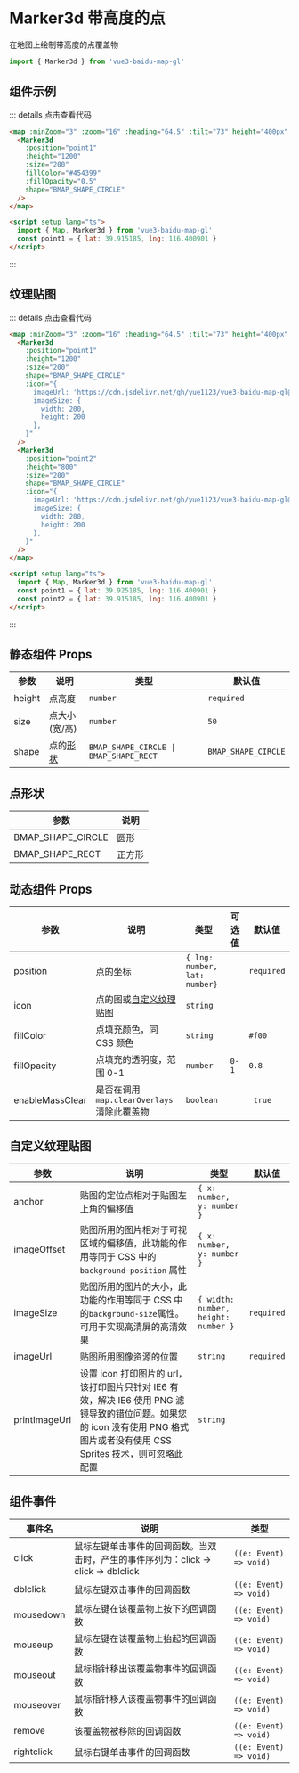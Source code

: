 # Marker3d 带高度的点

在地图上绘制带高度的点覆盖物

```ts
import { Marker3d } from 'vue3-baidu-map-gl'
```

<script setup lang="ts">
  const point1 = { lat: 39.925185, lng: 116.400901 }
  const point2 = { lat: 39.915185, lng: 116.400901 }
</script>

## 组件示例

<div>
<Map
  :minZoom="3"
  :zoom='16'
  :heading="64.5"
  :tilt="73"
  height="400px"
  enableScrollWheelZoom
>
  <Marker3d
    :position="point2" 
    :height='1200' 
    :size="200"
    fillColor="#454399"
    :fillOpacity="0.5"
    shape='BMAP_SHAPE_CIRCLE'
  />
</Map>
</div>

::: details 点击查看代码

```html
<map :minZoom="3" :zoom="16" :heading="64.5" :tilt="73" height="400px" enableScrollWheelZoom>
  <Marker3d
    :position="point1"
    :height="1200"
    :size="200"
    fillColor="#454399"
    :fillOpacity="0.5"
    shape="BMAP_SHAPE_CIRCLE"
  />
</map>

<script setup lang="ts">
  import { Map, Marker3d } from 'vue3-baidu-map-gl'
  const point1 = { lat: 39.915185, lng: 116.400901 }
</script>
```

:::

## 纹理贴图

<div>
<Map
  :minZoom="3"
  :zoom='16'
  :heading="64.5"
  :tilt="73"
  height="400px"
  enableScrollWheelZoom
>
  <Marker3d
    :position="point1"
    :height='1200'
    :size="200"
    shape='BMAP_SHAPE_CIRCLE'
    :icon="{
      imageUrl: 'https://cdn.jsdelivr.net/gh/yue1123/vue3-baidu-map-gl@0.0.21/docs/public/logo.png',
      imageSize: {
        width: 200,
        height: 200
      },
    }"
  />
  <Marker3d
    :position="point2"
    :height='800'
    :size="200"
    shape='BMAP_SHAPE_CIRCLE'
    :icon="{
      imageUrl: 'https://cdn.jsdelivr.net/gh/yue1123/vue3-baidu-map-gl@0.0.21/docs/public/logo.png',
      imageSize: {
        width: 200,
        height: 200
      },
    }"
  />
</Map>
</div>

::: details 点击查看代码

```html
<map :minZoom="3" :zoom="16" :heading="64.5" :tilt="73" height="400px" enableScrollWheelZoom>
  <Marker3d
    :position="point1"
    :height="1200"
    :size="200"
    shape="BMAP_SHAPE_CIRCLE"
    :icon="{
      imageUrl: 'https://cdn.jsdelivr.net/gh/yue1123/vue3-baidu-map-gl@0.0.21/docs/public/logo.png',
      imageSize: {
        width: 200,
        height: 200
      },
    }"
  />
  <Marker3d
    :position="point2"
    :height="800"
    :size="200"
    shape="BMAP_SHAPE_CIRCLE"
    :icon="{
      imageUrl: 'https://cdn.jsdelivr.net/gh/yue1123/vue3-baidu-map-gl@0.0.21/docs/public/logo.png',
      imageSize: {
        width: 200,
        height: 200
      },
    }"
  />
</map>

<script setup lang="ts">
  import { Map, Marker3d } from 'vue3-baidu-map-gl'
  const point1 = { lat: 39.925185, lng: 116.400901 }
  const point2 = { lat: 39.915185, lng: 116.400901 }
</script>
```

:::

## 静态组件 Props

| 参数   | 说明                | 类型                                   | 默认值              |
| ------ | ------------------- | -------------------------------------- | ------------------- |
| height | 点高度              | `number`                               | `required`          |
| size   | 点大小(宽/高)       | `number`                               | `50`                |
| shape  | 点的[形状](#点形状) | `BMAP_SHAPE_CIRCLE \| BMAP_SHAPE_RECT` | `BMAP_SHAPE_CIRCLE` |

## 点形状

| 参数              | 说明   |
| ----------------- | ------ |
| BMAP_SHAPE_CIRCLE | 圆形   |
| BMAP_SHAPE_RECT   | 正方形 |

## 动态组件 Props

| 参数            | 说明                                        | 类型                          | 可选值 | 默认值     |
| --------------- | ------------------------------------------- | ----------------------------- | ------ | ---------- |
| position        | 点的坐标                                    | `{ lng: number, lat: number}` |        | `required` |
| icon            | 点的图或[自定义纹理贴图](#自定义纹理贴图)   | `string `                     |        |            |
| fillColor       | 点填充颜色，同 CSS 颜色                     | `string `                     |        | `#f00`     |
| fillOpacity     | 点填充的透明度，范围 0-1                    | `number `                     | `0-1`  | `0.8 `     |
| enableMassClear | 是否在调用 `map.clearOverlays` 清除此覆盖物 | `boolean`                     |        | ` true`    |

## 自定义纹理贴图

| 参数          | 说明                                                                                                                                                                        | 类型                                | 默认值     |
| ------------- | --------------------------------------------------------------------------------------------------------------------------------------------------------------------------- | ----------------------------------- | ---------- |
| anchor        | 贴图的定位点相对于贴图左上角的偏移值                                                                                                                                        | `{ x: number, y: number }`          |            |
| imageOffset   | 贴图所用的图片相对于可视区域的偏移值，此功能的作用等同于 CSS 中的 `background-position` 属性                                                                                | `{ x: number, y: number }`          |            |
| imageSize     | 贴图所用的图片的大小，此功能的作用等同于 CSS 中的`background-size`属性。可用于实现高清屏的高清效果                                                                          | `{ width: number, height: number }` | `required` |
| imageUrl      | 贴图所用图像资源的位置                                                                                                                                                      | `string`                            | `required` |
| printImageUrl | 设置 icon 打印图片的 url，该打印图片只针对 IE6 有效，解决 IE6 使用 PNG 滤镜导致的错位问题。如果您的 icon 没有使用 PNG 格式图片或者没有使用 CSS Sprites 技术，则可忽略此配置 | `string `                           |            |

## 组件事件

| 事件名     | 说明                                                                               | 类型                   |
| ---------- | ---------------------------------------------------------------------------------- | ---------------------- |
| click      | 鼠标左键单击事件的回调函数。当双击时，产生的事件序列为：click -> click -> dblclick | `((e: Event) => void)` |
| dblclick   | 鼠标左键双击事件的回调函数                                                         | `((e: Event) => void)` |
| mousedown  | 鼠标左键在该覆盖物上按下的回调函数                                                 | `((e: Event) => void)` |
| mouseup    | 鼠标左键在该覆盖物上抬起的回调函数                                                 | `((e: Event) => void)` |
| mouseout   | 鼠标指针移出该覆盖物事件的回调函数                                                 | `((e: Event) => void)` |
| mouseover  | 鼠标指针移入该覆盖物事件的回调函数                                                 | `((e: Event) => void)` |
| remove     | 该覆盖物被移除的回调函数                                                           | `((e: Event) => void)` |
| rightclick | 鼠标右键单击事件的回调函数                                                         | `((e: Event) => void)` |
